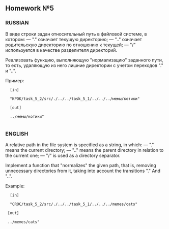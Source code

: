 ## Homework №5

### RUSSIAN
 
   В виде строки задан относительный путь в файловой системе, в котором:
       — "." означает текущую директорию;
       — ".." означает родительскую директорию по отношению к текущей;
       — "/" используется в качестве разделителя директорий.
 
   Реализовать функцию, выполняющую "нормализацию" заданного пути,
   то есть, удаляющую из него лишние директории с учетом переходов "." и "..".
 
   Пример:
   
   
 ```
   [in]
   
   "КРОК/task_5_2/src/./../../task_5_1/../../../мемы/котики"
   
   [out]
   
   ../мемы/котики"
  
  ```
  
### ENGLISH
 
   A relative path in the file system is specified as a string, in which:
       — "." means the current directory;
       — ".." means the parent directory in relation to the current one;
       — "/" is used as a directory separator.
 
   Implement a function that "normalizes" the given path,
   that is, removing unnecessary directories from it, taking into account the transitions "." And "..".
 
   Example:
 
 
 ```
   [in]
   
   "CROC/task_5_2/src/./../../task_5_1/../../../memes/cats"
  
  [out]
  
  ../memes/cats"
       
 ```     
